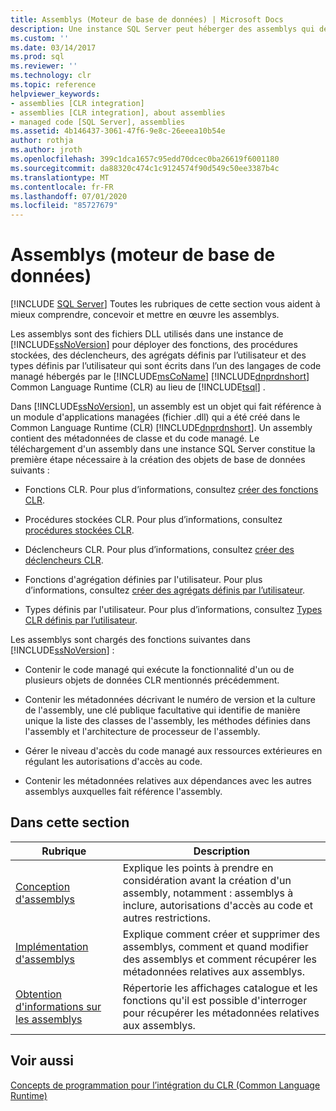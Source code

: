 ```yaml
---
title: Assemblys (Moteur de base de données) | Microsoft Docs
description: Une instance SQL Server peut héberger des assemblys qui déploient des fonctions, des procédures, des déclencheurs et des agrégats définis par l’utilisateur et des types écrits dans un langage CLR.
ms.custom: ''
ms.date: 03/14/2017
ms.prod: sql
ms.reviewer: ''
ms.technology: clr
ms.topic: reference
helpviewer_keywords:
- assemblies [CLR integration]
- assemblies [CLR integration], about assemblies
- managed code [SQL Server], assemblies
ms.assetid: 4b146437-3061-47f6-9e8c-26eeea10b54e
author: rothja
ms.author: jroth
ms.openlocfilehash: 399c1dca1657c95edd70dcec0ba26619f6001180
ms.sourcegitcommit: da88320c474c1c9124574f90d549c50ee3387b4c
ms.translationtype: MT
ms.contentlocale: fr-FR
ms.lasthandoff: 07/01/2020
ms.locfileid: "85727679"
---
```

# <a name="assemblies-database-engine"></a>Assemblys (moteur de base de données)
 [!INCLUDE [SQL Server](../../includes/applies-to-version/sqlserver.md)]
  Toutes les rubriques de cette section vous aident à mieux comprendre, concevoir et mettre en œuvre les assemblys.  
  
 Les assemblys sont des fichiers DLL utilisés dans une instance de [!INCLUDE[ssNoVersion](../../includes/ssnoversion-md.md)] pour déployer des fonctions, des procédures stockées, des déclencheurs, des agrégats définis par l’utilisateur et des types définis par l’utilisateur qui sont écrits dans l’un des langages de code managé hébergés par le [!INCLUDE[msCoName](../../includes/msconame-md.md)] [!INCLUDE[dnprdnshort](../../includes/dnprdnshort-md.md)] Common Language Runtime (CLR) au lieu de [!INCLUDE[tsql](../../includes/tsql-md.md)] .  
  
 Dans [!INCLUDE[ssNoVersion](../../includes/ssnoversion-md.md)], un assembly est un objet qui fait référence à un module d'applications managées (fichier .dll) qui a été créé dans le Common Language Runtime (CLR) [!INCLUDE[dnprdnshort](../../includes/dnprdnshort-md.md)]. Un assembly contient des métadonnées de classe et du code managé. Le téléchargement d'un assembly dans une instance SQL Server constitue la première étape nécessaire à la création des objets de base de données suivants :  
  
-   Fonctions CLR. Pour plus d’informations, consultez [créer des fonctions CLR](../../relational-databases/user-defined-functions/create-clr-functions.md).  
  
-   Procédures stockées CLR. Pour plus d’informations, consultez [procédures stockées CLR](https://msdn.microsoft.com/library/bbdd51b2-a9b4-4916-ba6f-7957ac6c3f33).  
  
-   Déclencheurs CLR. Pour plus d’informations, consultez [créer des déclencheurs CLR](../../relational-databases/triggers/create-clr-triggers.md).  
  
-   Fonctions d'agrégation définies par l'utilisateur. Pour plus d’informations, consultez [créer des agrégats définis par l’utilisateur](../../relational-databases/user-defined-functions/create-user-defined-aggregates.md).  
  
-   Types définis par l'utilisateur. Pour plus d’informations, consultez [Types CLR définis par l’utilisateur](../../relational-databases/native-client/features/using-user-defined-types.md).  
  
 Les assemblys sont chargés des fonctions suivantes dans [!INCLUDE[ssNoVersion](../../includes/ssnoversion-md.md)] :  
  
-   Contenir le code managé qui exécute la fonctionnalité d'un ou de plusieurs objets de données CLR mentionnés précédemment.  
  
-   Contenir les métadonnées décrivant le numéro de version et la culture de l'assembly, une clé publique facultative qui identifie de manière unique la liste des classes de l'assembly, les méthodes définies dans l'assembly et l'architecture de processeur de l'assembly.  
  
-   Gérer le niveau d'accès du code managé aux ressources extérieures en régulant les autorisations d'accès au code.  
  
-   Contenir les métadonnées relatives aux dépendances avec les autres assemblys auxquelles fait référence l'assembly.  
  
## <a name="in-this-section"></a>Dans cette section  
  
|Rubrique|Description|  
|-----------|-----------------|  
|[Conception d'assemblys](../../relational-databases/clr-integration/assemblies-designing.md)|Explique les points à prendre en considération avant la création d'un assembly, notamment : assemblys à inclure, autorisations d'accès au code et autres restrictions.|  
|[Implémentation d'assemblys](../../relational-databases/clr-integration/assemblies-implementing.md)|Explique comment créer et supprimer des assemblys, comment et quand modifier des assemblys et comment récupérer les métadonnées relatives aux assemblys.|  
|[Obtention d'informations sur les assemblys](../../relational-databases/clr-integration/assemblies-getting-information.md)|Répertorie les affichages catalogue et les fonctions qu'il est possible d'interroger pour récupérer les métadonnées relatives aux assemblys.|  
  
## <a name="see-also"></a>Voir aussi  
 [Concepts de programmation pour l’intégration du CLR &#40;Common Language Runtime&#41;](../../relational-databases/clr-integration/common-language-runtime-clr-integration-programming-concepts.md)  
  
  
